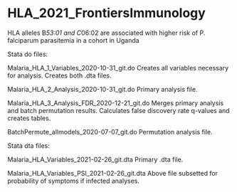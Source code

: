 # HLA_2021_FrontiersImmunology
HLA alleles B*53:01 and C*06:02 are associated with higher risk of P. falciparum parasitemia in a cohort in Uganda

Stata do files:

Malaria_HLA_1_Variables_2020-10-31_git.do
  Creates all variables necessary for analysis. Creates both .dta files.
  
Malaria_HLA_2_Analysis_2020-10-31_git.do
  Primary analysis file.
  
Malaria_HLA_3_Analysis_FDR_2020-12-21_git.do
  Merges primary analysis and batch permutation results. Calculates false discovery rate q-values and creates tables.
  
BatchPermute_allmodels_2020-07-07_git.do
  Permutation analysis file.

Stata dta files:

Malaria_HLA_Variables_2021-02-26_git.dta
  Primary .dta file.
  
Malaria_HLA_Variables_PSI_2021-02-26_git.dta
  Above file subsetted for probability of symptoms if infected analyses.
